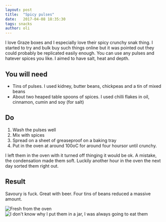```yaml
---
layout: post
title:  "Spicy pulses"
date:   2017-04-08 18:35:30
tags: snacks
author: oli
---
```


I love Graze boxes and I especially love their spicy crunchy snak thing.  I started to try and bulk buy such things online but it was pointed out they could probably be replicated easily enough.  You can use any pulses and hatever spices you like.  I aimed to have salt, heat and depth.

## You will need

* Tins of pulses.  I used kidney, butter beans, chickpeas and a tin of mixed beans
* About two heaped table spoons of spices.  I used chilli flakes in oil, cinnamon, cumin and soy (for salt)


## Do

1. Wash the pulses well
2. Mix with spices 
3. Spread on a sheet of greaseproof on a baking tray
4. Put in the oven at around 100oC for around four hoursor until crunchy.

I left them in the oven with it turned off thinging it would be ok. A mistake, the condensation made them soft.  Luckily another hour in the oven the next day sorted them right out.


## Result

Savoury is fuck.  Great with beer.  Four tins of beans reduced a massive amount.

![Fresh from the oven](/images/blog/snacks_01.jpg)
![I don't know why I put them in a jar, I was always going to eat them](/images/blog/snacks_02.jpg)


